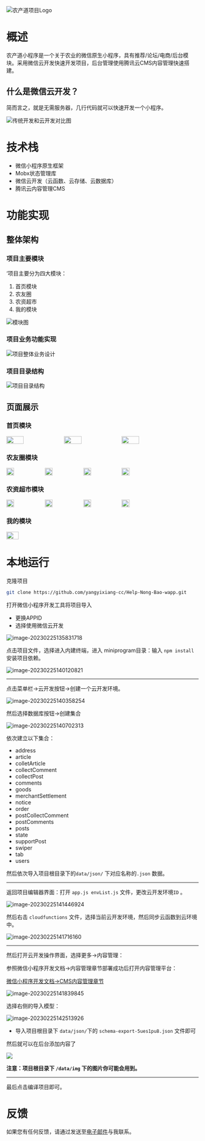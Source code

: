 ![农产道项目Logo](./data/readme/logo.png)

#  概述

农产道小程序是一个关于农业的微信原生小程序，具有推荐/论坛/电商/后台模块。采用微信云开发快速开发项目，后台管理使用腾讯云CMS内容管理快速搭建。

##  什么是微信云开发？

简而言之，就是无需服务器，几行代码就可以快速开发一个小程序。

![传统开发和云开发对比图](./data/readme/s1.jpg)

#  技术栈

* 微信小程序原生框架
* Mobx状态管理库
* 微信云开发（云函数、云存储、云数据库）
* 腾讯云内容管理CMS

#  功能实现

##  整体架构

###  项目主要模块

‘项目主要分为四大模块：

1. 首页模块
2. 农友圈
3. 农资超市
4. 我的模块

![模块图](./data/readme/s3.png)

###   项目业务功能实现

![项目整体业务设计](./data/readme/s4.png)

###  项目目录结构

![项目目录结构](./data/readme/s5.png)

##  页面展示

###  首页模块

<div style="display: flex;">
    <img src="./data/readme/s9.png" style="width:30%;" />
    <img src="./data/readme/s10.png" style="width:30%;" />
    <img src="./data/readme/s13.png" style="width:30%;" /> 
</div>



###  农友圈模块

<div style="display:flex;">
    <img src="./data/readme/s14.png" style="width:20%;" />
    <img src="./data/readme/s15.png" style="width:20%;" />
    <img src="./data/readme/s16.png" style="width:20%;" />
    <img src="./data/readme/s17.png" style="width:20%;" />
</div>

### 农资超市模块

<div style="display:flex;">
    <img src="./data/readme/s18.png" style="width:20%;" />
    <img src="./data/readme/s23.png" style="width:20%;" />
    <img src="./data/readme/s24.png" style="width:20%;" />
    <img src="./data/readme/s26.png" style="width:20%;" />
</div>

###  我的模块

<div style="display:flex;">
    <img src="./data/readme/s27.png" style="width:25%" />
</div>

#  本地运行

克隆项目

```sh
git clone https://github.com/yangyixiang-cc/Help-Nong-Bao-wapp.git
```

打开微信小程序开发工具将项目导入

* 更换APPID
* 选择使用微信云开发

![image-20230225135831718](./data/readme/image-20230225135831718.png)

点击项目文件，选择进入内建终端，进入 miniprogram目录：输入 `npm install`  安装项目依赖。

![image-20230225140120821](./data/readme/image-20230225140120821.png)

***

点击菜单栏->云开发按钮->创建一个云开发环境。

![image-20230225140358254](./data/readme/image-20230225140358254.png)

然后选择数据库按钮->创建集合



![image-20230225140702313](./data/readme/image-20230225140702313.png)

依次建立以下集合：

* address
* article
* colletArticle
* collectComment
* collectPost
* comments
* goods
* merchantSettlement
* notice
* order
* postCollectComment
* postComments
* posts
* state
* supportPost
* swiper
* tab
* users

然后依次导入项目根目录下的`data/json/`  下对应名称的`.json` 数据。

***

返回项目编辑器界面：打开 `app.js envList.js` 文件，更改云开发环境`ID` 。

![image-20230225141446924](./data/readme/image-20230225141446924.png)

然后右击 `cloudfunctions`  文件，选择当前云开发环境，然后同步云函数到云环境中。

![image-20230225141716160](./data/readme/image-20230225141716160.png)

***

然后打开云开发操作界面，选择更多->内容管理：

参照微信小程序开发文档->内容管理章节部署成功后打开内容管理平台：

[微信小程序开发文档->CMS内容管理章节](https://developers.weixin.qq.com/miniprogram/dev/wxcloud/guide/extensions/cms/guidance.html)

![image-20230225141839845](./data/readme/image-20230225141839845.png)

选择右侧的导入模型：

![image-20230225142513926](./data/readme/image-20230225142513926.png)

* 导入项目根目录下 `data/json/`下的 `schema-export-5ues1pu8.json` 文件即可

然后就可以在后台添加内容了

![](./data/readme/s2.png)

**注意：项目根目录下 `/data/img`  下的图片你可能会用到。**

***

最后点击编译项目即可。

#  反馈

如果您有任何反馈，请通过发送至[电子邮件](mailto:workyyx@163.com)与我联系。
